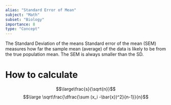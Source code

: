 ```yaml
---
alias: "Standard Error of Mean"
subject: "Math"
subset: "Biology"
importance: 8
type: "Concept"
---
```


The Standard Deviation of the means
Standard error of the mean (SEM) measures how far the sample mean (average) of the data is likely to be from the true population mean. The SEM is always smaller than the SD.
# How to calculate
$$\large\frac{s}{\sqrt{n}}$$
$$\large \sqrt\frac{\dfrac{\sum (x_i -\bar{x})^2}{n-1}}{n}$$
